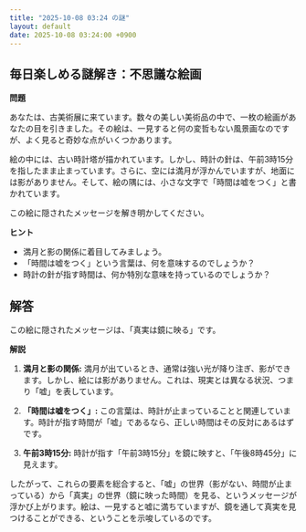```yaml
---
title: "2025-10-08 03:24 の謎"
layout: default
date: 2025-10-08 03:24:00 +0900
---
```

## 毎日楽しめる謎解き：不思議な絵画

**問題**

あなたは、古美術展に来ています。数々の美しい美術品の中で、一枚の絵画があなたの目を引きました。その絵は、一見すると何の変哲もない風景画なのですが、よく見ると奇妙な点がいくつかあります。

絵の中には、古い時計塔が描かれています。しかし、時計の針は、午前3時15分を指したまま止まっています。さらに、空には満月が浮かんでいますが、地面には影がありません。そして、絵の隅には、小さな文字で「時間は嘘をつく」と書かれています。

この絵に隠されたメッセージを解き明かしてください。

**ヒント**

*   満月と影の関係に着目してみましょう。
*   「時間は嘘をつく」という言葉は、何を意味するのでしょうか？
*   時計の針が指す時間は、何か特別な意味を持っているのでしょうか？

## 解答

この絵に隠されたメッセージは、「真実は鏡に映る」です。

**解説**

1.  **満月と影の関係:** 満月が出ているとき、通常は強い光が降り注ぎ、影ができます。しかし、絵には影がありません。これは、現実とは異なる状況、つまり「嘘」を表しています。

2.  **「時間は嘘をつく」:** この言葉は、時計が止まっていることと関連しています。時計が指す時間が「嘘」であるなら、正しい時間はその反対にあるはずです。

3.  **午前3時15分:** 時計が指す「午前3時15分」を鏡に映すと、「午後8時45分」に見えます。

したがって、これらの要素を総合すると、「嘘」の世界（影がない、時間が止まっている）から「真実」の世界（鏡に映った時間）を見る、というメッセージが浮かび上がります。絵は、一見すると嘘に満ちていますが、鏡を通して真実を見つけることができる、ということを示唆しているのです。
